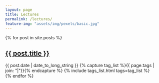 ```yaml
---
layout: page
title: Lectures
permalink: /lectures/
feature-img: "assets/img/pexels/basic.jpg"
---
```

{% for post in site.posts %}
 <article>
   <h2>
     <a href="{{ post.url }}">
       {{ post.title }}
     </a>
   </h2>
   <time datetime="{{ post.date | date: "%Y-%m-%d" }}">{{ post.date | date_to_long_string }}</time>
   <!-- Tag list -->
  {% capture tag_list %}{{ page.tags | join: "|"}}{% endcapture %}
  {% include tags_list.html tags=tag_list %}
 </article>
{% endfor %}
